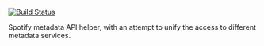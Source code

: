 [![Build Status](https://travis-ci.org/Amli/node-musicapi-spotify.png?branch=master)](https://travis-ci.org/Amli/node-musicapi-spotify)

Spotify metadata API helper, with an attempt to unify the access to different metadata services.